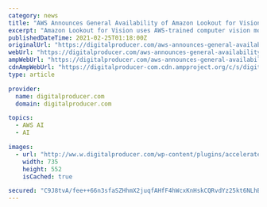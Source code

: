 ```yaml
---
category: news
title: "AWS Announces General Availability of Amazon Lookout for Vision"
excerpt: "Amazon Lookout for Vision uses AWS-trained computer vision models on images and video streams to find anomalies and flaws in products or production processes GE Healthcare, Amazon, and Basler among customers and partners using Lookout for Vision SEATTLE--(BUSINESS WIRE)--#ai--Today,"
publishedDateTime: 2021-02-25T01:18:00Z
originalUrl: "https://digitalproducer.com/aws-announces-general-availability-of-amazon-lookout-for-vision/"
webUrl: "https://digitalproducer.com/aws-announces-general-availability-of-amazon-lookout-for-vision/"
ampWebUrl: "https://digitalproducer.com/aws-announces-general-availability-of-amazon-lookout-for-vision/amp/"
cdnAmpWebUrl: "https://digitalproducer-com.cdn.ampproject.org/c/s/digitalproducer.com/aws-announces-general-availability-of-amazon-lookout-for-vision/amp/"
type: article

provider:
  name: digitalproducer.com
  domain: digitalproducer.com

topics:
  - AWS AI
  - AI

images:
  - url: "http://ww.w.digitalproducer.com/wp-content/plugins/accelerated-mobile-pages/images/SD-default-image.png"
    width: 735
    height: 552
    isCached: true

secured: "C9J8tvA/fee++66n3sfaSZHhmX2juqfAHfF4hWcxKnHskCQRvdYz25kt6NLhBsX144t+zhXC13Osg8sKJ2aGHvaq7cGuilcCg2/uHX4kdJ/4AVTRe42QB/WaWy+2F834XkwRMDGUScDXDWB/Ev/WuXOm4mdc4zVDoSrtUVZXxzutHZQmp7ScU3WzQ++PiL2eYf/m/zH4eieuiazFCS6HJNM6BOlbM75Imac1H94ow3kl650uZj53KZwBbEfsAcFZdJmmOSJjqruVpnE1QACv9o/Y4uOILq2JePg4eNFB6GDpHoQ7tiOXYddlp8t18cHQkOZaf0AzIqbP73Z4cG7PfVhw2c81PdJQI5vRGOBXefU=;xJp1Ai3i1OclrmiSkqQ5NQ=="
---
```


